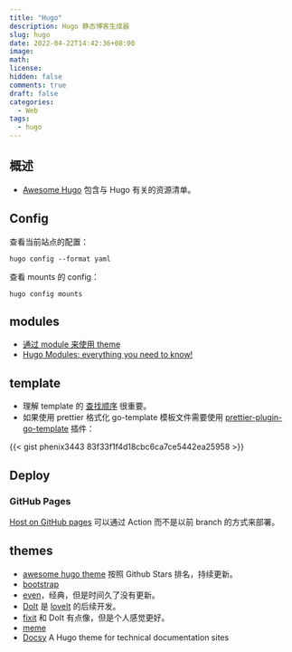 ```yaml
---
title: "Hugo"
description: Hugo 静态博客生成器
slug: hugo
date: 2022-04-22T14:42:36+08:00
image:
math:
license:
hidden: false
comments: true
draft: false
categories:
  - Web
tags:
  - hugo
---
```


## 概述

- [Awesome Hugo](https://github.com/theNewDynamic/awesome-hugo) 包含与 Hugo 有关的资源清单。

## Config

查看当前站点的配置：

```shell
hugo config --format yaml
```

查看 mounts 的 config：

```shell
hugo config mounts
```

## modules

- [通过 module 来使用 theme](https://gohugo.io/hugo-modules/use-modules/#use-a-module-for-a-theme)
- [Hugo Modules: everything you need to know!](https://www.thenewdynamic.com/article/hugo-modules-everything-from-imports-to-create/)

## template

- 理解 template 的 [查找顺序](https://gohugo.io/templates/lookup-order/) 很重要。
- 如果使用 prettier 格式化 go-template 模板文件需要使用 [prettier-plugin-go-template](https://github.com/NiklasPor/prettier-plugin-go-template) 插件：

{{< gist phenix3443 83f33f1f4d18cbc6ca7ce5442ea25958 >}}

## Deploy

### GitHub Pages

[Host on GitHub pages](https://gohugo.io/hosting-and-deployment/hosting-on-github/) 可以通过 Action 而不是以前 branch 的方式来部署。

## themes

- [awesome hugo theme](https://github.com/QIN2DIM/awesome-hugo-themes) 按照 Github Stars 排名，持续更新。
- [bootstrap](https://github.com/razonyang/hugo-theme-bootstrap)
- [even](https://github.com/olOwOlo/hugo-theme-even)，经典，但是时间久了没有更新。
- [DoIt](https://github.com/HEIGE-PCloud/DoIt) 是 [loveIt](https://github.com/dillonzq/LoveIt) 的后续开发。
- [fixit](https://github.com/hugo-fixit/FixIt) 和 DoIt 有点像，但是个人感觉更好。
- [meme](https://github.com/reuixiy/hugo-theme-meme)
- [Docsy](https://themes.gohugo.io/themes/docsy/) A Hugo theme for technical documentation sites
